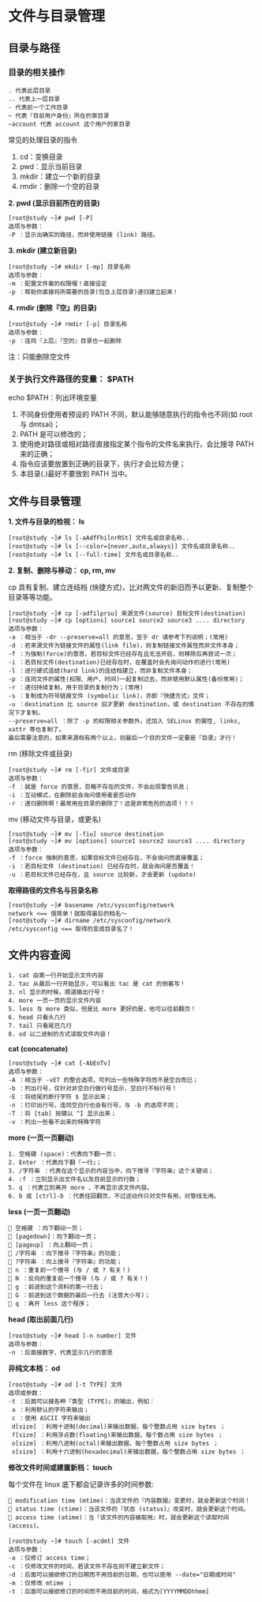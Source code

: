 # 文件与目录管理

## 目录与路径

### 目录的相关操作

```
. 代表此层目录
.. 代表上一层目录
- 代表前一个工作目录
~ 代表『目前用户身份』所在的家目录
~account 代表 account 这个用户的家目录
```

常见的处理目录的指令
1. cd：变换目录
2. pwd：显示当前目录
3. mkdir：建立一个新的目录
4. rmdir：删除一个空的目录

**2. pwd (显示目前所在的目录)**
```
[root@study ~]# pwd [-P]
选项与参数：
-P ：显示出确实的路径，而非使用链接 (link) 路径。
```

**3. mkdir (建立新目录)**

```
[root@study ~]# mkdir [-mp] 目录名称
选项与参数：
-m ：配置文件案的权限喔！直接设定
-p ：帮助你直接将所需要的目录(包含上层目录)递归建立起来！
```

**4. rmdir (删除『空』的目录)**
```
[root@study ~]# rmdir [-p] 目录名称
选项与参数：
-p ：连同『上层』『空的』目录也一起删除
```
注：只能删除空文件

### 关于执行文件路径的变量： $PATH

echo $PATH：列出环境变量

1. 不同身份使用者预设的 PATH 不同，默认能够随意执行的指令也不同(如 root 与 dmtsai)；
2. PATH 是可以修改的；
3. 使用绝对路径或相对路径直接指定某个指令的文件名来执行，会比搜寻 PATH 来的正确；
4. 指令应该要放置到正确的目录下，执行才会比较方便；
5. 本目录(.)最好不要放到 PATH 当中。

## 文件与目录管理

**1. 文件与目录的检视： ls**
```
[root@study ~]# ls [-aAdfFhilnrRSt] 文件名或目录名称..
[root@study ~]# ls [--color={never,auto,always}] 文件名或目录名称..
[root@study ~]# ls [--full-time] 文件名或目录名称..
```

**2. 复制、删除与移动： cp, rm, mv**

cp 具有复制、建立连结档 (快捷方式)，比对两文件的新旧而予以更新、复制整个目录等等功能。
```
[root@study ~]# cp [-adfilprsu] 来源文件(source) 目标文件(destination)
[root@study ~]# cp [options] source1 source2 source3 .... directory
选项与参数：
-a ：相当于 -dr --preserve=all 的意思，至于 dr 请参考下列说明；(常用)
-d ：若来源文件为链接文件的属性(link file)，则复制链接文件属性而非文件本身；
-f ：为强制(force)的意思，若目标文件已经存在且无法开启，则移除后再尝试一次；
-i ：若目标文件(destination)已经存在时，在覆盖时会先询问动作的进行(常用)
-l ：进行硬式连结(hard link)的连结档建立，而非复制文件本身；
-p ：连同文件的属性(权限、用户、时间)一起复制过去，而非使用默认属性(备份常用)；
-r ：递归持续复制，用于目录的复制行为；(常用)
-s ：复制成为符号链接文件 (symbolic link)，亦即『快捷方式』文件；
-u ：destination 比 source 旧才更新 destination，或 destination 不存在的情况下才复制。
--preserve=all ：除了 -p 的权限相关参数外，还加入 SELinux 的属性, links, xattr 等也复制了。
最后需要注意的，如果来源档有两个以上，则最后一个目的文件一定要是『目录』才行！
```

rm (移除文件或目录)
```
[root@study ~]# rm [-fir] 文件或目录
选项与参数：
-f ：就是 force 的意思，忽略不存在的文件，不会出现警告讯息；
-i ：互动模式，在删除前会询问使用者是否动作
-r ：递归删除啊！最常用在目录的删除了！这是非常危险的选项！！！
```

mv (移动文件与目录，或更名)
```
[root@study ~]# mv [-fiu] source destination
[root@study ~]# mv [options] source1 source2 source3 .... directory
选项与参数：
-f ：force 强制的意思，如果目标文件已经存在，不会询问而直接覆盖；
-i ：若目标文件 (destination) 已经存在时，就会询问是否覆盖！
-u ：若目标文件已经存在，且 source 比较新，才会更新 (update)
```

**取得路径的文件名与目录名称**
```
[root@study ~]# basename /etc/sysconfig/network
network <== 很简单！就取得最后的档名～
[root@study ~]# dirname /etc/sysconfig/network
/etc/sysconfig <== 取得的变成目录名了！
```

## 文件内容查阅

```
1. cat 由第一行开始显示文件内容
2. tac 从最后一行开始显示，可以看出 tac 是 cat 的倒着写！
3. nl 显示的时候，顺道输出行号！
4. more 一页一页的显示文件内容
5. less 与 more 类似，但是比 more 更好的是，他可以往前翻页！
6. head 只看头几行
7. tail 只看尾巴几行
8. od 以二进制的方式读取文件内容！
```

**cat (concatenate)**
```
[root@study ~]# cat [-AbEnTv]
选项与参数：
-A ：相当于 -vET 的整合选项，可列出一些特殊字符而不是空白而已；
-b ：列出行号，仅针对非空白行做行号显示，空白行不标行号！
-E ：将结尾的断行字符 $ 显示出来；
-n ：打印出行号，连同空白行也会有行号，与 -b 的选项不同；
-T ：将 [tab] 按键以 ^I 显示出来；
-v ：列出一些看不出来的特殊字符
```

**more (一页一页翻动)**
```
1. 空格键 (space)：代表向下翻一页；
2. Enter ：代表向下翻『一行』；
3. /字符串 ：代表在这个显示的内容当中，向下搜寻『字符串』这个关键词；
4. :f ：立刻显示出文件名以及目前显示的行数；
5. q ：代表立刻离开 more ，不再显示该文件内容。
6. b 或 [ctrl]-b ：代表往回翻页，不过这动作只对文件有用，对管线无用。
```

**less (一页一页翻动)**
```
 空格键 ：向下翻动一页；
 [pagedown]：向下翻动一页；
 [pageup] ：向上翻动一页；
 /字符串 ：向下搜寻『字符串』的功能；
 ?字符串 ：向上搜寻『字符串』的功能；
 n ：重复前一个搜寻 (与 / 或 ? 有关！)
 N ：反向的重复前一个搜寻 (与 / 或 ? 有关！)
 g ：前进到这个资料的第一行去；
 G ：前进到这个数据的最后一行去 (注意大小写)；
 q ：离开 less 这个程序；
```

**head (取出前面几行)**
```
[root@study ~]# head [-n number] 文件 
选项与参数：
-n ：后面接数字，代表显示几行的意思
```

**非纯文本档： od**
```
[root@study ~]# od [-t TYPE] 文件
选项或参数：
-t ：后面可以接各种『类型 (TYPE)』的输出，例如：
 a ：利用默认的字符来输出；
 c ：使用 ASCII 字符来输出
 d[size] ：利用十进制(decimal)来输出数据，每个整数占用 size bytes ；
 f[size] ：利用浮点数(floating)来输出数据，每个数占用 size bytes ；
 o[size] ：利用八进制(octal)来输出数据，每个整数占用 size bytes ；
 x[size] ：利用十六进制(hexadecimal)来输出数据，每个整数占用 size bytes ；
```

**修改文件时间或建置新档： touch**

每个文件在 linux 底下都会记录许多的时间参数:
```
 modification time (mtime)：当该文件的『内容数据』变更时，就会更新这个时间！
 status time (ctime)：当该文件的『状态 (status)』改变时，就会更新这个时间。
 access time (atime)：当『该文件的内容被取用』时，就会更新这个读取时间 (access)。
```

```
[root@study ~]# touch [-acdmt] 文件
选项与参数：
-a ：仅修订 access time；
-c ：仅修改文件的时间，若该文件不存在则不建立新文件；
-d ：后面可以接欲修订的日期而不用目前的日期，也可以使用 --date="日期或时间"
-m ：仅修改 mtime ；
-t ：后面可以接欲修订的时间而不用目前的时间，格式为[YYYYMMDDhhmm]
```